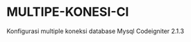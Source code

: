 MULTIPE-KONESI-CI
=================

Konfigurasi multiple koneksi database Mysql Codeigniter 2.1.3 
